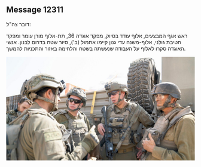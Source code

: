 ## Message 12311

דובר צה"ל:

ראש אגף המבצעים, אלוף עודד בסיוק, מפקד אוגדה 36, תת-אלוף מורן עומר ומפקד חטיבת גולני, אלוף-משנה עדי גנון קיימו אתמול (ב'), סיור שטח בדרום לבנון. אנשי האוגדה סקרו לאלוף על העבודה שנעשתה בשטח והלחימה באזור והתכניות להמשך.

![Photo](12311/12311_photo.jpg)
